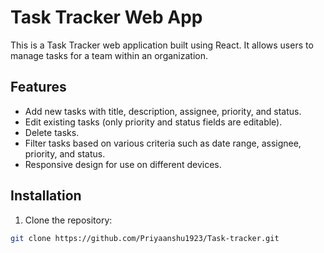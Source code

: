 # Task Tracker Web App

This is a Task Tracker web application built using React. It allows users to manage tasks for a team within an organization.

## Features

- Add new tasks with title, description, assignee, priority, and status.
- Edit existing tasks (only priority and status fields are editable).
- Delete tasks.
- Filter tasks based on various criteria such as date range, assignee, priority, and status.
- Responsive design for use on different devices.

## Installation

1. Clone the repository:

```bash
git clone https://github.com/Priyaanshu1923/Task-tracker.git

